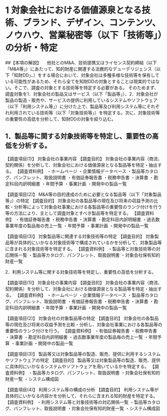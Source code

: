 # 1 対象会社における価値源泉となる技術、ブランド、デザイン、コンテンツ、ノウハウ、営業秘密等（以下「技術等」）の分析・特定

##【本項の解説】
　他社とのM&A、技術提携又はライセンス契約締結（以下「M&A等」）にあたって、知的財産に関連する法務的なデューデリジェンス（以下「知財DD」、）をする場合において、対象会社は多種多様な技術等を保有している可能性があるため、それら全てを知財DDの対象とすることは現実的ではない。そこで、調査の対象とする技術等を特定する必要がある。
そのためまず、調査対象を1．対象会社の製品又はサービス（以下「製品等」）、2．対象会社が製品の製造・販売や、サービスの提供に利用しているシステムやソフトウェア（以下「利用システム等」）に分けた上で、製品等及び利用システム等にそれぞれ利用されている技術等（以下「対象技術等」）を特定する。次に、対象技術等の重要性の高低を分析して、知財DDの対象を絞り込む。

## 1．製品等に関する対象技術等を特定し、重要性の高低を分析する。

【調査項目(1)】
	対象会社の事業内容
【調査目的】
	対象会社の事業内容（商流、契約関係）を分析して、対象会社における価値源泉となる製品等を特定・抽出する。
【調査資料例】
	・ホームページ
	・企業情報データベース
	・製品等カタログ、パンフレット、取扱説明書
	・有価証券報告書
	・税務申告書
	・決算書
	・勘定科目内訳明細書
	・年間予算
	・事業計画
	・開発中の製品一覧


【調査項目(2)】
	M&A等の目的達成のために必要となる製品等（以下「対象製品等」）の特定
【調査目的】
	対象会社の各製品等の現在及び将来の収益予測の比較・分析等によって対象会社事業における各製品等の重要性のランク付けを行う等の方法により、主として調査対象とすべき製品等を特定する。
【調査資料例】
	・有価証券報告書
	・税務申告書
	・決算書
	・勘定科目内訳明細書
	・過去数事業年度の製品毎の売上一覧
	・年間予算
	・事業計画
	・開発中の製品一覧


【調査項目(3)】
	対象製品等に関連する対象技術等の特定
【調査目的】
	対象製品等が具体的にいかなる対象技術等で構成されているかを分析して、対象製品等に含まれる対象技術等を特定する。
【調査資料例】
	・製品等と対象技術等の対応関係一覧
	・製品等カタログ、パンフレット、取扱説明書
	・対象会社保有知的財産一覧

2．利用システム等に関する対象技術等を特定し、重要性の高低を分析する。

【調査項目(1)】
	対象会社の事業内容
【調査目的】
	対象会社の事業内容（商流、契約関係）を分析して、対象会社における価値源泉となる製品等を特定・抽出する。
【調査資料例】
	・ホームページ
	・企業情報データベース
	・製品等カタログ、パンフレット、取扱説明書
	・有価証券報告書
	・税務申告書
	・決算書
	・勘定科目内訳明細書
	・年間予算
	・事業計画
	・開発中の製品一覧


【調査項目(2)】
	対象会社の対象製品等の特定
【調査目的】
	対象会社の各製品等の現在及び将来の収益予測を比較・分析し、対象会社事業における各製品等の重要性のランク付けを行う。
【調査資料例】
	・有価証券報告書
	・税務申告書
	・決算書
	・勘定科目内訳明細書
	・過去数事業年度の製品毎の売上一覧
	・年間予算
	・事業計画
	・開発中の製品一覧


【調査項目(3)】
	製品等又は対象製品等の製造、販売、提供に利用するシステムやソフトウェアの特定
【調査目的】
	製品等又は対象製品等の製造、販売、提供に具体的にいかなるシステムやソフトウェアを用いているかを特定する。
【調査資料例】
	・製品等カタログ、パンフレット、取扱説明書
	・対象会社保有知的財産一覧
	・システム構成図

【調査項目(4)】
	利用システム等の構成の分析
【調査目的】
	利用システム等が具体的にいかなる内容かを分析して、それらに含まれる知的財産を特定する。
【調査資料例】
	・利用システム等と対象技術等の対応関係一覧
	・製品等カタログ、パンフレット、取扱説明書
	・対象会社保有知的財産一覧
	・システム構成図
